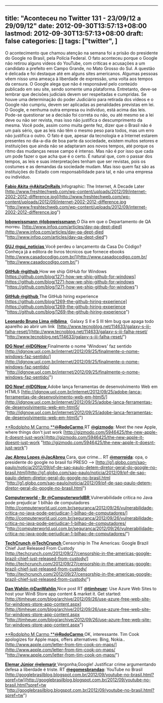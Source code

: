 
---
title: "Aconteceu no Twitter 131 - 23/09/12 a 29/09/12"
date: 2012-09-30T13:57:13+08:00
lastmod: 2012-09-30T13:57:13+08:00
draft: false
categories: []
tags: ["twitter", ]
---


O acontecimento que chamou atenção na semana foi a prisão do presidente do Google no Brasil, pela Polícia Federal. O fato aconteceu porque o Google não retirou alguns vídeos do YouTube, com críticas e acusações a um candidato a prefeito em Campo Grande, no Mato Grosso do Sul. A questão é delicada e foi destaque até em alguns sites americanos. Algumas pessoas vêem nisso uma ameaça à liberdade de expressão, uma volta aos tempos da censura. O Google alega que não é responsável pelo conteúdo publicado em seu site, sendo somente uma plataforma. Entretanto, deve-se lembrar que decisões judiciais devem ser respeitadas e cumpridas. Se houve uma determinação do poder Judiciário para retirada dos vídeos e o Google não cumpriu, devem ser aplicadas as penalidades previstas em lei. O Google, e nenhuma outra empresa ou indíviduo, está acima das leis. Pode-se questionar se a decisão foi correta ou não, ou até mesmo se a lei deve ou não ser revista, mas isso não justifica o descumprimento da mesma. Você pode, assim como muita gente fez, dizer que o Brasil não é um país sério, que as leis não têm o mesmo peso para todos, mas um erro não justifica o outro. O fato é que, apesar da tecnologia e a Internet estarem presentes no dia-a-dia de boa parte da sociedade, existem muitos setores e instituições que ainda não se adaptaram aos novos tempos, até porque os ritmo das mudanças nesse campo é intenso. Mas não é por isso que cada um pode fazer o que acha que é o certo. É natural que, com o passar dos tempos, as leis e suas interpretações tenham que ser revistas, pois os costumes e as demandas da sociedade mudam. Mas isso quem faz são as instituições do Estado com responsabilidade para tal, e não uma empresa ou indivíduo.

[**Fabio Akita** ‏<s>@</s>**AkitaOnRails** ](https://twitter.com/AkitaOnRails) Infographic: The Internet, A Decade Later [http://www.freshtechweb.com/wp-content/uploads/2012/09/internet-2002-2012-difference.jpg](http://www.freshtechweb.com/wp-content/uploads/2012/09/internet-2002-2012-difference.jpg "http://www.freshtechweb.com/wp-content/uploads/2012/09/internet-2002-2012-difference.jpg")   

[**loboweissmann** ‏<s>@</s>**loboweissmann** ](https://twitter.com/loboweissmann) O Dia em que o Departamento de QA morreu. [http://www.infoq.com/articles/day-qa-dept-died](http://www.infoq.com/articles/day-qa-dept-died "http://www.infoq.com/articles/day-qa-dept-died")   

[**GUJ** ‏<s>@</s>**guj_noticias** ](https://twitter.com/guj_noticias) Você perdeu o lançamento da Casa Do Código? Conheça já a editora de livros técnicos que fornece ebooks [http://www.casadocodigo.com.br/](http://www.casadocodigo.com.br/ "http://www.casadocodigo.com.br/")   

[**GitHub** ‏<s>@</s>**github** ](https://twitter.com/github) How we ship GitHub for Windows [https://github.com/blog/1271-how-we-ship-github-for-windows](https://github.com/blog/1271-how-we-ship-github-for-windows "https://github.com/blog/1271-how-we-ship-github-for-windows")   

[**GitHub** ‏<s>@</s>**github** ](https://twitter.com/github) The GitHub hiring experience [https://github.com/blog/1269-the-github-hiring-experience](https://github.com/blog/1269-the-github-hiring-experience "https://github.com/blog/1269-the-github-hiring-experience")   

[**Leonardo Bruno Lima** ‏<s>@</s>**lblima** ](https://twitter.com/lblima)  Galaxy S II e S III têm bug que apaga todo aparelho ao abrir um link  [http://www.tecnoblog.net/114633/galaxy-s-iii-falha-reset/](http://www.tecnoblog.net/114633/galaxy-s-iii-falha-reset/ "http://www.tecnoblog.net/114633/galaxy-s-iii-falha-reset/")   

[**IDG Now!** ‏<s>@</s>**IDGNow** ](https://twitter.com/IDGNow) Finalmente o nome 'Windows' faz sentido [http://idgnow.uol.com.br/internet/2012/09/25/finalmente-o-nome-windows-faz-sentido/](http://idgnow.uol.com.br/internet/2012/09/25/finalmente-o-nome-windows-faz-sentido/ "http://idgnow.uol.com.br/internet/2012/09/25/finalmente-o-nome-windows-faz-sentido/")   

[**IDG Now!** ‏<s>@</s>**IDGNow** ](https://twitter.com/IDGNow) Adobe lança ferramentas de desenvolvimento Web em HTML5 [http://idgnow.uol.com.br/internet/2012/09/25/adobe-lanca-ferramentas-de-desenvolvimento-web-em-html5/](http://idgnow.uol.com.br/internet/2012/09/25/adobe-lanca-ferramentas-de-desenvolvimento-web-em-html5/ "http://idgnow.uol.com.br/internet/2012/09/25/adobe-lanca-ferramentas-de-desenvolvimento-web-em-html5/")   

[**Rodolpho M Carmo **‏<s>@</s>**RodoCarmo** ](https://twitter.com/RodoCarmo) RT [<s>@</s>**gizmodo**](https://twitter.com/Gizmodo): Meet the new Apple, where things don't just work [http://gizmodo.com/5946425/the-new-apple-it-doesnt-just-work](http://gizmodo.com/5946425/the-new-apple-it-doesnt-just-work "http://gizmodo.com/5946425/the-new-apple-it-doesnt-just-work")   

[**Jac Abreu Lopes** ‏<s>@</s>**JacAbreu** ](https://twitter.com/JacAbreu) Cara, que crime... RT [<s>@</s>**morroida**](https://twitter.com/morroida): opa, o presidente do google no brasil foi PRESO –> [http://g1.globo.com/sao-paulo/noticia/2012/09/pf-de-sao-paulo-detem-diretor-geral-do-google-no-brasil.html](http://g1.globo.com/sao-paulo/noticia/2012/09/pf-de-sao-paulo-detem-diretor-geral-do-google-no-brasil.html "http://g1.globo.com/sao-paulo/noticia/2012/09/pf-de-sao-paulo-detem-diretor-geral-do-google-no-brasil.html")   

[**Computerworld - Br** ‏<s>@</s>**ComputerworldBR** ](https://twitter.com/ComputerworldBR) Vulnerabilidade crítica no Java pode prejudicar 1 bilhão de computadores [http://computerworld.uol.com.br/seguranca/2012/09/26/vulnerabilidade-critica-no-java-pode-perjudicar-1-bilhao-de-computadores/](http://computerworld.uol.com.br/seguranca/2012/09/26/vulnerabilidade-critica-no-java-pode-perjudicar-1-bilhao-de-computadores/ "http://computerworld.uol.com.br/seguranca/2012/09/26/vulnerabilidade-critica-no-java-pode-perjudicar-1-bilhao-de-computadores/")   

[**TechCrunch** ‏<s>@</s>**TechCrunch** ](https://twitter.com/TechCrunch) Censorship In The Americas: Google Brazil Chief Just Released From Custody [http://techcrunch.com/2012/09/27/censorship-in-the-americas-google-brazil-chief-just-released-from-custody/](http://techcrunch.com/2012/09/27/censorship-in-the-americas-google-brazil-chief-just-released-from-custody/ "http://techcrunch.com/2012/09/27/censorship-in-the-americas-google-brazil-chief-just-released-from-custody/")   

[**Dan Wahlin** ‏<s>@</s>**DanWahlin** ](https://twitter.com/DanWahlin) Nice post RT [<s>@</s>**timheuer**](https://twitter.com/timheuer): Use Azure Web Sites to host your Win8 Store app content & market it. Get started: [http://timheuer.com/blog/archive/2012/09/26/use-azure-free-web-site-for-windows-store-app-content.aspx](http://timheuer.com/blog/archive/2012/09/26/use-azure-free-web-site-for-windows-store-app-content.aspx "http://timheuer.com/blog/archive/2012/09/26/use-azure-free-web-site-for-windows-store-app-content.aspx")   

[**Rodolpho M Carmo **‏<s>@</s>**RodoCarmo** ](https://twitter.com/RodoCarmo) OK, interessante. Tim Cook apologizes for Apple maps, offers alternatives: Bing, Nokia.. [http://www.apple.com/letter-from-tim-cook-on-maps/](http://www.apple.com/letter-from-tim-cook-on-maps/ "http://www.apple.com/letter-from-tim-cook-on-maps/")   

[**Elemar Júnior** ‏<s>@</s>**elemarjr** ](https://twitter.com/elemarjr) Vergonha,Google! Justificar crime argumentando defesa a liberdade é triste. RT [<s>@</s>**egomesbrandao**](https://twitter.com/egomesbrandao): YouTube no Brasil [http://googlebrasilblog.blogspot.com.br/2012/09/youtube-no-brasil.html?spref=tw](http://googlebrasilblog.blogspot.com.br/2012/09/youtube-no-brasil.html?spref=tw "http://googlebrasilblog.blogspot.com.br/2012/09/youtube-no-brasil.html?spref=tw")

